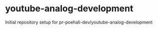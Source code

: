 # youtube-analog-development

Initial repository setup for pr-poehali-dev/youtube-analog-development